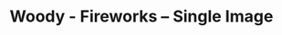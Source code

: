 ---
title: Woody - Fireworks – Single Image
builder: true
type: coming-soon

# Content section
sections:
  - headerSection
  - aboutSection
  - servicesSection
  - teamSection
  - contactSection
  - subscribeSection

# Background image
singleImage: 
  enable: true
  image: /images/background2.jpg

# Background effect
fireworksEffect: 
  enable: true
  speed: 2
  minimumAmountRocket: 35
  maximumAmountRocket: 50

---